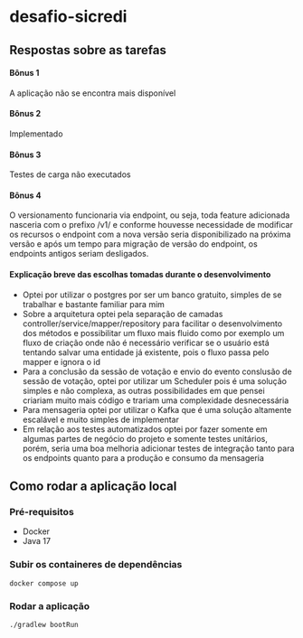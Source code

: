 # desafio-sicredi

## Respostas sobre as tarefas

#### Bônus 1
A aplicação não se encontra mais disponível

#### Bônus 2
Implementado

#### Bônus 3
Testes de carga não executados

#### Bônus 4
O versionamento funcionaria via endpoint, ou seja, toda feature adicionada nasceria com o prefixo /v1/ e conforme houvesse necessidade de modificar os recursos o endpoint com a nova versão seria disponibilizado na próxima versão e após um tempo para migração de versão do endpoint, os endpoints antigos seriam desligados.

#### Explicação breve das escolhas tomadas durante o desenvolvimento
- Optei por utilizar o postgres por ser um banco gratuito, simples de se trabalhar e bastante familiar para mim
- Sobre a arquitetura optei pela separação de camadas controller/service/mapper/repository para facilitar o desenvolvimento dos métodos e possibilitar um fluxo mais fluido como por exemplo um fluxo de criação onde não é necessário verificar se o usuário está tentando salvar uma entidade já existente, pois o fluxo passa pelo mapper e ignora o id
- Para a conclusão da sessão de votação e envio do evento conslusão de sessão de votação, optei por utilizar um Scheduler pois é uma solução simples e não complexa, as outras possibilidades em que pensei criariam muito mais código e trariam uma complexidade desnecessária
- Para mensageria optei por utilizar o Kafka que é uma solução altamente escalável e muito simples de implementar
- Em relação aos testes automatizados optei por fazer somente em algumas partes de negócio do projeto e somente testes unitários, porém, seria uma boa melhoria adicionar testes de integração tanto para os endpoints quanto para a produção e consumo da mensageria

## Como rodar a aplicação local

### Pré-requisitos
- Docker
- Java 17

### Subir os containeres de dependências
`docker compose up`

### Rodar a aplicação
`./gradlew bootRun`